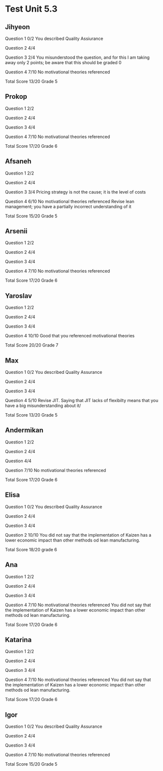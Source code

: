 # Test Unit 5.3

## Jihyeon

Question 1      0/2
                You described Quality Assiurance

Question 2      4/4

Question 3      2/4
                You misunderstood the question, and for this
                I am taking away only 2 points; be aware that
                this should be graded 0

Question 4      7/10
                No motivational theories referenced

Total Score     13/20 Grade 5

## Prokop

Question 1      2/2

Question 2      4/4

Question 3      4/4

Question 4      7/10
                No motivational theories referenced

Total Score     17/20 Grade 6

## Afsaneh

Question 1      2/2

Question 2      4/4

Question 3      3/4
                Pricing strategy is not the cause; it is the level of costs

Question 4      6/10
                No motivational theories referenced
                Revise lean management; you have a partially incorrect
                understanding of it

Total Score     15/20 Grade 5

## Arsenii

Question 1      2/2

Question 2      4/4

Question 3      4/4

Question 4      7/10
                No motivational theories referenced

Total Score     17/20 Grade 6

## Yaroslav

Question 1      2/2

Question 2      4/4

Question 3      4/4

Question 4      10/10
                Good that you referenced motivational theories

Total Score     20/20 Grade 7

## Max

Question 1      0/2
                You described Quality Assurance

Question 2      4/4

Question 3      4/4

Question 4      5/10
                Revise JIT. Saying that JIT lacks of flexibilty means
                that you have a big misunderstanding about it/

Total Score     13/20 Grade 5

## Andermikan

Question 1      2/2

Question 2      4/4

Question        4/4

Question        7/10
                No motivational theories referenced

Total Score     17/20 Grade 6

## Elisa

Question 1      0/2
                You described Quality Assurance

Question 2      4/4

Question 3      4/4

Question 2      10/10
                You did not say that the implementation of Kaizen has
                a lower economic impact than other methods od lean
                manufacturing.

Total Score     18/20 grade 6

## Ana

Question 1      2/2

Question 2      4/4

Question 3      4/4

Question 4      7/10
                No motivational theories referenced
                You did not say that the implementation of Kaizen has
                a lower economic impact than other methods od lean
                manufacturing.

Total Score     17/20 Grade 6

## Katarina

Question 1      2/2

Question 2      4/4

Question 3      4/4

Question 4      7/10
                No motivational theories referenced
                You did not say that the implementation of Kaizen has
                a lower economic impact than other methods od lean
                manufacturing.

Total Score     17/20 Grade 6

## Igor

Question 1      0/2
                You described Quality Assurance

Question 2      4/4

Question 3      4/4

Question 4      7/10
                No motivational theories referenced

Total Score     15/20 Grade 5
